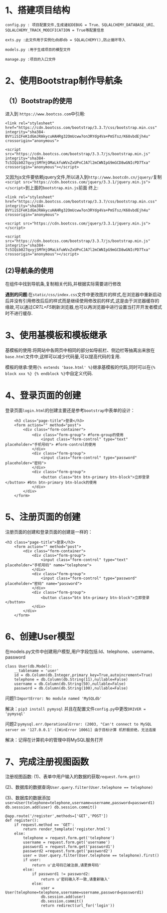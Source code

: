 # 1、搭建项目结构

```
config.py : 项目配置文件,生成诸如DEBUG = True、SQLALCHEMY_DATABASE_URI、SQLALCHEMY_TRACK_MODIFICATION = True等配置信息

exts.py :此文件用于实例化db即db = SQLALCHEMY(),防止循环导入

models.py :用于生成项目的模型文件

manage.py :项目的入口文件
```

# 2、使用Bootstrap制作导航条
## （1）Bootstrap的使用
进入到 ` https://www.bootcss.com `中引用:
```
<link rel="stylesheet" href="https://cdn.bootcss.com/bootstrap/3.3.7/css/bootstrap.min.css" integrity="sha384-BVYiiSIFeK1dGmJRAkycuHAHRg32OmUcww7on3RYdg4Va+PmSTsz/K68vbdEjh4u" crossorigin="anonymous">

<script src="https://cdn.bootcss.com/bootstrap/3.3.7/js/bootstrap.min.js" integrity="sha384-Tc5IQib027qvyjSMfHjOMaLkfuWVxZxUPnCJA7l2mCWNIpG9mGCD8wGNIcPD7Txa" crossorigin="anonymous"></script>
```
又因为js文件要依赖jquery文件,所以进入到`http://www.bootcdn.cn/jquery/`复制`<script src="https://cdn.bootcss.com/jquery/3.3.1/jquery.min.js"></script>`到上面的`bootstrap.min.js`前面
终上:
```
<link rel="stylesheet" href="https://cdn.bootcss.com/bootstrap/3.3.7/css/bootstrap.min.css" integrity="sha384-BVYiiSIFeK1dGmJRAkycuHAHRg32OmUcww7on3RYdg4Va+PmSTsz/K68vbdEjh4u" crossorigin="anonymous">

<script src="https://cdn.bootcss.com/jquery/3.3.1/jquery.min.js"></script>

<script src="https://cdn.bootcss.com/bootstrap/3.3.7/js/bootstrap.min.js" integrity="sha384-Tc5IQib027qvyjSMfHjOMaLkfuWVxZxUPnCJA7l2mCWNIpG9mGCD8wGNIcPD7Txa" crossorigin="anonymous"></script>

```
## (2)导航条的使用
在组件中找到导航条,复制相关代码,并根据实际需要进行修改

**遇到的问题**:在`static/css/index.css`文件中更改图片的样式,在浏览器中重新启动后并没有引用修改后后的样式而是继续使用修改前的样式,这是由于浏览器缓存的缘故,可以通过*CRTL+F5*刷新浏览器,也可以再浏览器中进行设置当打开开发者模式时不进行缓存.

# 3、使用基模板和模板继承
基模板的使用:将网站中各网页中相同的部分如导航栏、侧边栏等抽离出来放在`base.html`文件中,这样可以减少代码量,可以提高代码的复用.

模板的继承:使用`{% extends 'base.html' %}`继承基模板的代码,同时可以在`{% block xxx %} {% endblock %}`中自定义代码.

# 4、登录页面的创建
登录页面`login.html`的创建主要还是参考`bootstrap`中表单的设计：

```
    <h3 class="page-title">登录</h3>
    <form action="" method="post">
        <div class="form-container">
            <div class="form-group"> #form-group的使用
                <input class="form-control" type="text" placeholder="手机号码"> #form-control的使用
            </div>
            <div class="form-group">
                <input class="form-control" type="password" placeholder="密码">
            </div>
            <div class="form-group">
                <button class="btn btn-primary btn-block">立即登录</button> #btn btn-primary btn-block的使用
            </div>
        </div>
    </form>
```

# 5、注册页面的创建
注册页面的创建和登录页面的创建是一样的：
```
<h3 class="page-title">登录</h3>
    <form action="" method="post">
        <div class="form-container">
            <div class="form-group">
                <input class="form-control" type="text" placeholder="手机号码" name="telephone">
            </div>
            <div class="form-group">
                <input class="form-control" type="password" placeholder="密码" name="password">
            </div>
            <div class="form-group">
                <button class="btn btn-primary btn-block">立即登录</button>
            </div>
        </div>
    </form>

```

# 6、创建User模型
在models.py文件中创建用户模型,用户字段包括:Id、telephone、username、password
```
class User(db.Model):
    __tablename = 'user'
    id = db.Column(db.Integer,primary_key=True,autoincrement=True)
    telephone = db.Column(db.String(11),nullable=False)
    username = db.Column(db.String(50),nullable=False)
    password = db.Column(db.String(100),nullable=False)
```

问题1:`ImportError: No module named 'MySQLdb'`

解决：`pip3 install pymysql` 并且在配置文件`config.py`中更改`DRIVER = 'pymysql'`

问题2:`pymysql.err.OperationalError: (2003, "Can't connect to MySQL server on '127.0.0.1' ([WinError 10061] 由于目标计算
机积极拒绝，无法连接`

解决：记得在计算机中的管理中将MySQL服务打开

# 7、完成注册视图函数
注册视图函数:
(1)、表单中用户输入的数据的获取`request.form.get()`

(2)、数据库的数据查询`User.query.filter(User.telephone == telephone)`

(3)、数据库的数据添加`user=User(telephone=telephone,username=username,password=password1) db.sesssion.add(user) db.session.commit()`

```
@app.route('/register',methods=['GET','POST'])
def register():
    if request.method == 'GET':
        return render_template('register.html')
    else:
        telephone = request.form.get('telephone')
        username = request.form.get('username')
        password1 = request.form.get('password1')
        password2 =request.form.get('password2')
        user = User.query.filter(User.telephone == telephone).first()
        if user:
            return u'此号码已被注册,请更换号码'
        else:
            if password1 != password2:
                return u'密码输入不一致,请重新输入'
            else:
                user = User(telephone=telephone,username=username,password=password1)
                db.session.add(user)
                db.session.commit()
                return redirect(url_for('login'))

```










































